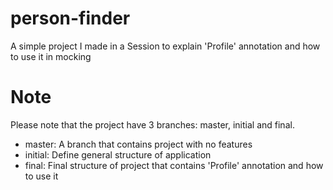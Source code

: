 # person-finder
A simple project I made in a Session to explain 'Profile' annotation and how to use it in mocking

# Note
Please note that the project have 3 branches: master, initial and final.
- master: A branch that contains project with no features
- initial: Define general structure of application
- final: Final structure of project that contains 'Profile' annotation and how to use it
